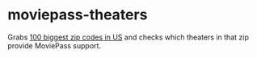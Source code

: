 # moviepass-theaters
Grabs [100 biggest zip codes in US](http://localistica.com/usa/zipcodes/most-populated-zipcodes/) and checks which theaters in that zip provide MoviePass support.
